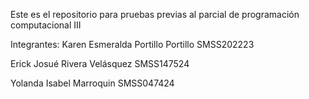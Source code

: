 Este es el repositorio para pruebas previas al parcial de programación computacional III

Integrantes:
Karen Esmeralda Portillo Portillo SMSS202223


Erick Josué Rivera Velásquez      SMSS147524


Yolanda Isabel Marroquin          SMSS047424
